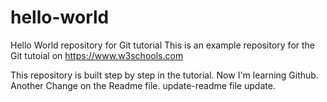 # hello-world

Hello World repository for Git tutorial
This is an example repository for the Git tutoial on https://www.w3schools.com

This repository is built step by step in the tutorial.
Now I'm learning Github.
Another Change on the Readme file.
update-readme file update.
